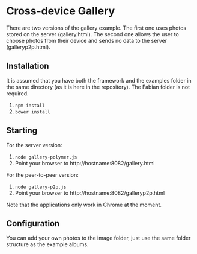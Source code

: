 # Cross-device Gallery

There are two versions of the gallery example. The first one uses photos stored on the server (gallery.html).
The second one allows the user to choose photos from their device and sends no data to the server (galleryp2p.html).

## Installation
It is assumed that you have both the framework and the examples folder in the same directory (as it is here in the repository).
The Fabian folder is not required.

1. `npm install`
2. `bower install`

## Starting
For the server version:
1. `node gallery-polymer.js`
2. Point your browser to http://hostname:8082/gallery.html

For the peer-to-peer version:
1. `node gallery-p2p.js`
2. Point your browser to http://hostname:8082/galleryp2p.html

Note that the applications only work in Chrome at the moment.

## Configuration
You can add your own photos to the image folder, just use the same folder structure as the example albums.

